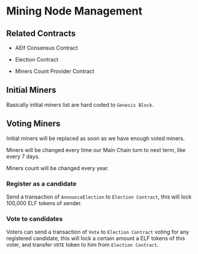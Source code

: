 # Mining Node Management

## Related Contracts

- AElf Consensus Contract

- Election Contract

- Miners Count Provider Contract

## Initial Miners

Basically initial miners list are hard coded to `Genesis Block`.

## Voting Miners

Initial miners will be replaced as soon as we have enough voted miners.

Miners will be changed every time our Main Chain turn to next term, like every 7 days.

Miners count will be changed every year.

### Register as a candidate

Send a transaction of `AnnounceElection` to `Election Contract`, this will lock 100,000 ELF tokens of sender.

### Vote to candidates

Voters can send a transaction of `Vote` to `Election Contract` voting for any registered candidate, this will lock a certain amount a ELF tokens of this voter, and transfer `VOTE` token to him from `Election Contract`.
